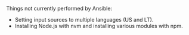 Things not currently performed by Ansible:

- Setting input sources to multiple languages (US and LT).
- Installing Node.js with nvm and installing various modules with npm.
